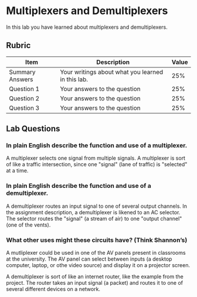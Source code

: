 # Multiplexers and Demultiplexers

In this lab you have learned about multiplexers and demultiplexers.

## Rubric

| Item | Description | Value |
| ---- | ----------- | ----- |
| Summary Answers | Your writings about what you learned in this lab. | 25% |
| Question 1 | Your answers to the question | 25% |
| Question 2 | Your answers to the question | 25% |
| Question 3 | Your answers to the question | 25% |

## Lab Questions

### In plain English describe the function and use of a multiplexer.
A multiplexer selects one signal from multiple signals. A multiplexer is sort of like a traffic intersection, since one "signal" (lane of traffic) is "selected" at a time.

### In plain English describe the function and use of a demultiplexer.
A demultiplexer routes an input signal to one of several output channels. In the assignment description, a demultiplexer is likened to an AC selector. The selector routes the "signal" (a stream of air) to one "output channel" (one of the vents).

### What other uses might these circuits have? (Think Shannon’s)
A mutliplexer could be used in one of the AV panels present in classrooms at the university. The AV panel can select between inputs (a desktop computer, laptop, or othe video source) and display it on a projector screen.

A demultiplexer is sort of like an internet router, like the example from the project. The router takes an input signal (a packet) and routes it to one of several different devices on a network.

